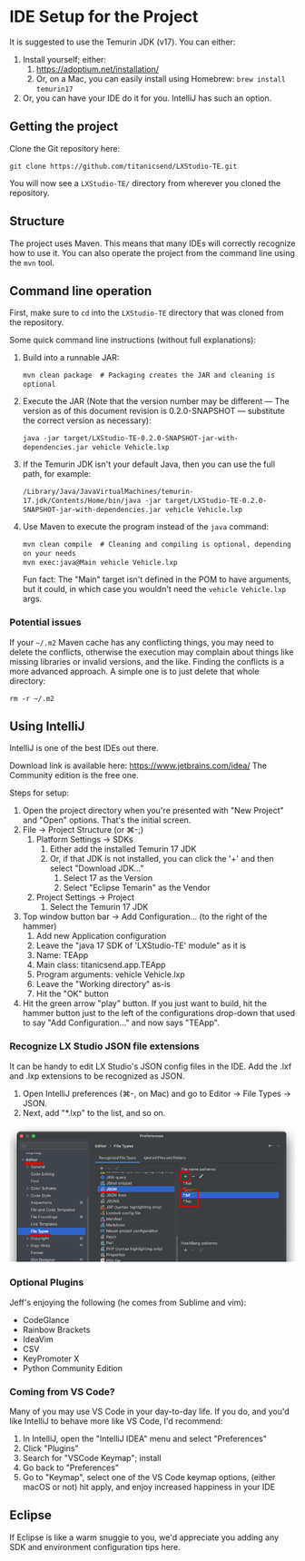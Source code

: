 # IDE Setup for the Project

It is suggested to use the Temurin JDK (v17).
You can either:
1. Install yourself; either:
   1. https://adoptium.net/installation/
   2. Or, on a Mac, you can easily install using Homebrew:
      `brew install temurin17`
2. Or, you can have your IDE do it for you. IntelliJ has such an option.

## Getting the project

Clone the Git repository here:
```shell
git clone https://github.com/titanicsend/LXStudio-TE.git
```

You will now see a `LXStudio-TE/` directory from wherever you cloned
the repository.

## Structure

The project uses Maven. This means that many IDEs will correctly recognize how
to use it. You can also operate the project from the command line using the
`mvn` tool.

## Command line operation

First, make sure to `cd` into the `LXStudio-TE` directory that was cloned from
the repository.

Some quick command line instructions (without full explanations):
1. Build into a runnable JAR:
   ```shell
   mvn clean package  # Packaging creates the JAR and cleaning is optional
   ```
2. Execute the JAR (Note that the version number may be different — The version
   as of this document revision is 0.2.0-SNAPSHOT — substitute the correct
   version as necessary):
   ```shell
   java -jar target/LXStudio-TE-0.2.0-SNAPSHOT-jar-with-dependencies.jar vehicle Vehicle.lxp
   ```
3. If the Temurin JDK isn't your default Java, then you can use the full path,
   for example:
   ```shell
   /Library/Java/JavaVirtualMachines/temurin-17.jdk/Contents/Home/bin/java -jar target/LXStudio-TE-0.2.0-SNAPSHOT-jar-with-dependencies.jar vehicle Vehicle.lxp
   ```
4. Use Maven to execute the program instead of the `java` command:
   ```shell
   mvn clean compile  # Cleaning and compiling is optional, depending on your needs
   mvn exec:java@Main vehicle Vehicle.lxp
   ```

   Fun fact: The "Main" target isn't defined in the POM to have arguments, but
   it could, in which case you wouldn't need the `vehicle Vehicle.lxp` args.

### Potential issues

If your `~/.m2` Maven cache has any conflicting things, you may need to delete
the conflicts, otherwise the execution may complain about things like missing
libraries or invalid versions, and the like. Finding the conflicts is a more
advanced approach. A simple one is to just delete that whole directory:

```shell
rm -r ~/.m2
```

## Using IntelliJ

IntelliJ is one of the best IDEs out there.

Download link is available here: https://www.jetbrains.com/idea/
The Community edition is the free one.

Steps for setup:
1. Open the project directory when you're presented with "New Project" and
   "Open" options. That's the initial screen.
2. File → Project Structure (or ⌘-;)
   1. Platform Settings → SDKs
      1. Either add the installed Temurin 17 JDK
      2. Or, if that JDK is not installed, you can click the '+' and then select
         "Download JDK..."
         1. Select 17 as the Version
         2. Select "Eclipse Temarin" as the Vendor
   2. Project Settings → Project
      1. Select the Temurin 17 JDK
3. Top window button bar → Add Configuration... (to the right of the hammer)
   1. Add new Application configuration
   2. Leave the "java 17 SDK of 'LXStudio-TE' module" as it is
   3. Name: TEApp
   4. Main class: titanicsend.app.TEApp
   5. Program arguments: vehicle Vehicle.lxp
   6. Leave the "Working directory" as-is
   7. Hit the "OK" button
4. Hit the green arrow "play" button. If you just want to build, hit the hammer
   button just to the left of the configurations drop-down that used to say
   "Add Configuration..." and now says "TEApp".

### Recognize LX Studio JSON file extensions

It can be handy to edit LX Studio's JSON config files in the IDE. Add the .lxf
and .lxp extensions to be recognized as JSON.

1. Open IntelliJ preferences (⌘-, on Mac) and go to Editor → File Types → JSON.
2. Next, add "*.lxp" to the list, and so on.

![JSON File Types](assets/IDE%20Setup/JSON%20File%20Types.png)

### Optional Plugins

Jeff's enjoying the following (he comes from Sublime and vim):

* CodeGlance
* Rainbow Brackets
* IdeaVim
* CSV
* KeyPromoter X
* Python Community Edition

### Coming from VS Code?

Many of you may use VS Code in your day-to-day life. If you do, and you'd like
IntelliJ to behave more like VS Code, I'd recommend:

1. In IntelliJ, open the "IntelliJ IDEA" menu and select "Preferences"
2. Click "Plugins"
3. Search for "VSCode Keymap"; install
4. Go back to "Preferences"
5. Go to "Keymap", select one of the VS Code keymap options, (either macOS or
   not) hit apply, and enjoy increased happiness in your IDE

## Eclipse

If Eclipse is like a warm snuggie to you, we'd appreciate you adding any SDK and
environment configuration tips here.
